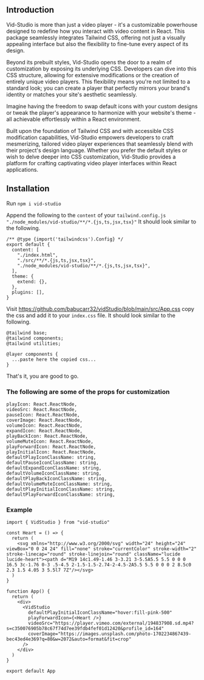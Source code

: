 ## Introduction
Vid-Studio is more than just a video player - it's a customizable powerhouse designed to redefine how you interact with video content in React. This package seamlessly integrates Tailwind CSS, offering not just a visually appealing interface but also the flexibility to fine-tune every aspect of its design.

Beyond its prebuilt styles, Vid-Studio opens the door to a realm of customization by exposing its underlying CSS. Developers can dive into this CSS structure, allowing for extensive modifications or the creation of entirely unique video players. This flexibility means you're not limited to a standard look; you can create a player that perfectly mirrors your brand's identity or matches your site's aesthetic seamlessly.

Imagine having the freedom to swap default icons with your custom designs or tweak the player's appearance to harmonize with your website's theme - all achievable effortlessly within a React environment.

Built upon the foundation of Tailwind CSS and with accessible CSS modification capabilities, Vid-Studio empowers developers to craft mesmerizing, tailored video player experiences that seamlessly blend with their project's design language. Whether you prefer the default styles or wish to delve deeper into CSS customization, Vid-Studio provides a platform for crafting captivating video player interfaces within React applications.

## Installation
Run `npm i vid-studio`

Append the following to the `content` of your `tailwind.config.js`
`"./node_modules/vid-studio/**/*.{js,ts,jsx,tsx}"`
It should look similar to the following.
```
/** @type {import('tailwindcss').Config} */
export default {
  content: [
    "./index.html",
    "./src/**/*.{js,ts,jsx,tsx}",
    "./node_modules/vid-studio/**/*.{js,ts,jsx,tsx}",
  ],
  theme: {
    extend: {},
  },
  plugins: [],
}
```

Visit https://github.com/babucarr32/vidStudio/blob/main/src/App.css copy the css and add it to your `index.css` file.
It should look similar to the following.
```
@tailwind base;
@tailwind components;
@tailwind utilities;

@layer components {
  ...paste here the copied css...
}
```
That's it, you are good to go.

### The following are some of the props for customization 
```
playIcon: React.ReactNode,
videoSrc: React.ReactNode,
pauseIcon: React.ReactNode,
coverImage: React.ReactNode,
volumeIcon: React.ReactNode,
expandIcon: React.ReactNode,
playBackIcon: React.ReactNode,
volumeMuteIcon: React.ReactNode,
playForwardIcon: React.ReactNode,
playInitialIcon: React.ReactNode,
defaultPlayIconClassName: string,
defaultPauseIconClassName: string,
defaultExpandIconClassName: string,
defaultVolumeIconClassName: string,
defaultPlayBackIconClassName: string,
defaultVolumeMuteIconClassName: string,
defaultPlayInitialIconClassName: string,
defaultPlayForwardIconClassName: string,
```

### Example
```
import { VidStudio } from "vid-studio"

const Heart = () => {
  return (
    <svg xmlns="http://www.w3.org/2000/svg" width="24" height="24" viewBox="0 0 24 24" fill="none" stroke="currentColor" stroke-width="2" stroke-linecap="round" stroke-linejoin="round" className="lucide lucide-heart"><path d="M19 14c1.49-1.46 3-3.21 3-5.5A5.5 5.5 0 0 0 16.5 3c-1.76 0-3 .5-4.5 2-1.5-1.5-2.74-2-4.5-2A5.5 5.5 0 0 0 2 8.5c0 2.3 1.5 4.05 3 5.5l7 7Z"/></svg>
  )
}

function App() {
  return (
    <div>
      <VidStudio
        defaultPlayInitialIconClassName="hover:fill-pink-500"
        playForwardIcon={<Heart />}
        videoSrc="https://player.vimeo.com/external/194837908.sd.mp4?s=c350076905b78c67f74d7ee39fdb4fef01d12420&profile_id=164"
        coverImage="https://images.unsplash.com/photo-1702234867439-bec43ed4e369?q=80&w=2072&auto=format&fit=crop"
      />
    </div>
  )
}

export default App
```
